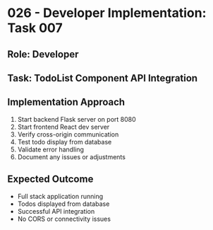 # 026 - Developer Implementation: Task 007

## Role: Developer
## Task: TodoList Component API Integration

## Implementation Approach
1. Start backend Flask server on port 8080
2. Start frontend React dev server
3. Verify cross-origin communication
4. Test todo display from database
5. Validate error handling
6. Document any issues or adjustments

## Expected Outcome
- Full stack application running
- Todos displayed from database
- Successful API integration
- No CORS or connectivity issues